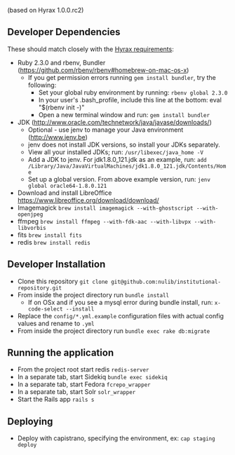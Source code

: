 
(based on Hyrax 1.0.0.rc2)

## Developer Dependencies

These should match closely with the [Hyrax requirements](https://github.com/projecthydra-labs/hyrax):
  * Ruby 2.3.0 and rbenv, Bundler (https://github.com/rbenv/rbenv#homebrew-on-mac-os-x)
    * If you get permission errors running `gem install bundler`, try the following:
      * Set your global ruby environment by running: `rbenv global 2.3.0`
      * In your user's .bash_profile, include this line at the bottom: eval "$(rbenv init -)"
      * Open a new terminal window and run: `gem install bundler`
  * JDK (http://www.oracle.com/technetwork/java/javase/downloads/)
    * Optional - use jenv to manage your Java environment (http://www.jenv.be)
    * jenv does not install JDK versions, so install your JDKs separately.
    * View all your installed JDKs; run: `/usr/libexec/java_home -V`
    * Add a JDK to jenv.  For jdk1.8.0_121.jdk as an example, run: `add /Library/Java/JavaVirtualMachines/jdk1.8.0_121.jdk/Contents/Home`
    * Set up a global version. From above example version, run: `jenv global oracle64-1.8.0.121`
  * Download and install LibreOffice https://www.libreoffice.org/download/download/
  * Imagemagick `brew install imagemagick --with-ghostscript --with-openjpeg`
  * ffmpeg `brew install ffmpeg --with-fdk-aac --with-libvpx --with-libvorbis`
  * fits `brew install fits`
  * redis `brew install redis`

## Developer Installation

  * Clone this repository `git clone git@github.com:nulib/institutional-repository.git`
  * From inside the project directory run `bundle install`
    * If on OSx and if you see a mysql error during bundle install, run: `x-code-select --install`
  * Replace the `config/*.yml.example` configuration files with actual config values and rename to `.yml`
  * From inside the project directory run `bundle exec rake db:migrate`

## Running the application

  * From the project root start redis `redis-server`
  * In a separate tab, start Sidekiq `bundle exec sidekiq`
  * In a separate tab, start Fedora `fcrepo_wrapper`
  * In a separate tab, start Solr `solr_wrapper`
  * Start the Rails app `rails s`

 ## Deploying
  * Deploy with capistrano, specifying the environment, ex: `cap staging deploy`
